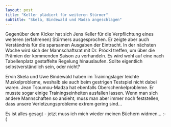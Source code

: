 ```yaml
---
layout: post
title: "Keller plädiert für weiteren Stürmer"
subtitle: "Skela, Bindewald und Madza angeschlagen"
---
```


Gegenüber dem Kicker hat sich Jens Keller für die Verpflichtung eines weiteren (erfahrenen) Stürmers ausgesprochen. Er zeigte aber auch Verständnis für die sparsamen Ausgaben der Eintracht. In der nächsten Woche wird sich der Mannschaftsrat mit Dr. Pröckl treffen, um über die Prämien der kommenden Saison zu verhandeln. Es wird wohl auf eine nach Tabellenplatz gestaffelte Regelung hinauslaufen. Sollte eigentlich selbstverständlich sein, oder nicht?

Ervin Skela und Uwe Bindewald haben im Trainingslager leichte Muskelprobleme, weshalb sie auch beim gestrigen Testspiel nicht dabei waren. Jean Tsoumou-Madza hat ebenfalls Oberschenkelprobleme. Er musste sogar einige Trainingseinheiten ausfallen lassen. Wenn man sich andere Mannschaften so ansieht, muss man aber immer noch feststellen, dass unsere Verletzungsprobleme extrem gering sind...

Es ist alles gesagt - jetzt muss ich mich wieder meinen Büchern widmen... :-(

